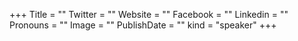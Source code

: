 +++
Title = ""
Twitter = ""
Website = ""
Facebook = ""
Linkedin = ""
Pronouns = ""
Image = ""
PublishDate = ""
kind = "speaker"
+++
